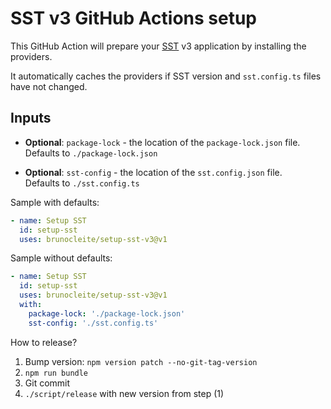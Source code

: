 # SST v3 GitHub Actions setup

This GitHub Action will prepare your [SST](https://sst.dev) v3 application by
installing the providers.

It automatically caches the providers if SST version and `sst.config.ts` files
have not changed.

## Inputs

- **Optional**: `package-lock` - the location of the `package-lock.json` file.  
  Defaults to `./package-lock.json`

- **Optional**: `sst-config` - the location of the `sst.config.json` file.  
  Defaults to `./sst.config.ts`

Sample with defaults:

```yaml
- name: Setup SST
  id: setup-sst
  uses: brunocleite/setup-sst-v3@v1
```

Sample without defaults:

```yaml
- name: Setup SST
  id: setup-sst
  uses: brunocleite/setup-sst-v3@v1
  with:
    package-lock: './package-lock.json'
    sst-config: './sst.config.ts'
```

How to release?

1. Bump version: `npm version patch --no-git-tag-version`
2. `npm run bundle`
3. Git commit
4. `./script/release` with new version from step (1)

